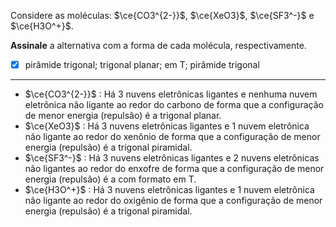 Considere as moléculas: $\ce{CO3^{2-}}$, $\ce{XeO3}$, $\ce{SF3^-}$ e $\ce{H3O^+}$.

**Assinale** a alternativa com a forma de cada molécula, respectivamente.

- [x] pirâmide trigonal; trigonal planar; em T; pirâmide trigonal

---

- $\ce{CO3^{2-}}$ : Há 3 nuvens eletrônicas ligantes e nenhuma nuvem eletrônica não ligante ao redor do carbono de forma que a configuração de menor energia (repulsão) é a trigonal planar.
- $\ce{XeO3}$ : Há 3 nuvens eletrônicas ligantes e 1 nuvem eletrônica não ligante ao redor do xenônio de forma que a configuração de menor energia (repulsão) é a trigonal piramidal.
- $\ce{SF3^-}$ : Há 3 nuvens eletrônicas ligantes e 2 nuvens eletrônicas não ligantes ao redor do enxofre de forma que a configuração de menor energia (repulsão) é a com formato em T.
- $\ce{H3O^+}$ : Há 3 nuvens eletrônicas ligantes e 1 nuvem eletrônica não ligante ao redor do oxigênio de forma que a configuração de menor energia (repulsão) é a trigonal piramidal.
